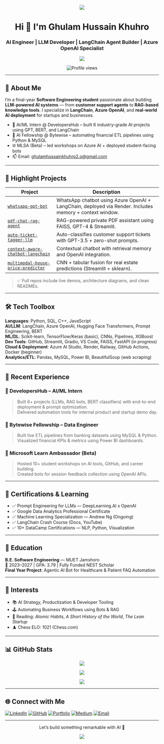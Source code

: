 <!-- 🔥 AI Engineer GitHub Profile README - Fully Revamped -->

<p align="center">
  <img src="https://repository-images.githubusercontent.com/588181932/e36ec678-7984-4cdd-8e4c-a3932772ff8e" />
</p>

<h1 align="center">Hi 👋 I'm Ghulam Hussain Khuhro</h1>
<h3 align="center">AI Engineer | LLM Developer | LangChain Agent Builder | Azure OpenAI Specialist</h3>

<p align="center">
  <img src="https://readme-typing-svg.demolab.com/?font=Fira+Code&size=22&pause=1000&center=true&vCenter=true&width=900&lines=Solving+Real+Problems+with+LLMs;Deploying+AI+Bots+for+Business+Automation;From+Text+to+Transformation+with+LangChain" />
</p>

<p align="center">
  <img src="https://komarev.com/ghpvc/?username=ghulamhussainkhuhro&label=Profile%20Views&color=0e75b6&style=flat-square" alt="Profile views"/>
</p>

---

## 🧠 About Me

I’m a final-year **Software Engineering student** passionate about building **LLM-powered AI systems** — from **customer support agents** to **RAG-based knowledge tools**. I specialize in **LangChain**, **Azure OpenAI**, and **real-world AI deployment** for startups and businesses.

- 💼 AI/ML Intern @ DevelopersHub – built 6 industry-grade AI projects using GPT, BERT, and LangChain  
- 🧪 AI Fellowship @ Bytewise – automating financial ETL pipelines using Python & MySQL  
- 🌐 MLSA (Beta) – led workshops on Azure AI + deployed student-facing bots  
- 📫 Email: ghulamhussainkhuhro2.o@gmail.com

---

## 🚀 Highlight Projects

| Project | Description |
|--------|-------------|
| [`whatsapp-gpt-bot`](https://github.com/ghulamhussainkhuhro/whatsapp-gpt-bot) | WhatsApp chatbot using Azure OpenAI + LangChain, deployed via Render. Includes memory + context window. |
| [`pdf-chat-rag-agent`](https://github.com/ghulamhussainkhuhro/pdf-chat-rag-agent) | RAG-powered private PDF assistant using FAISS, GPT-4 & Streamlit. |
| [`auto-ticket-tagger-llm`](https://github.com/ghulamhussainkhuhro/auto-ticket-tagger-llm) | Auto-classifies customer support tickets with GPT-3.5 + zero-shot prompts. |
| [`context-aware-chatbot-langchain`](https://github.com/ghulamhussainkhuhro/context-aware-chatbot-langchain) | Contextual chatbot with retrieval memory and OpenAI integration. |
| [`multimodal-house-price-predictor`](https://github.com/ghulamhussainkhuhro/multimodal-house-price-predictor) | CNN + tabular fusion for real estate predictions (Streamlit + sklearn). |

> ✅ Full repos include live demos, architecture diagrams, and clean READMEs.

---

## 🛠️ Tech Toolbox

**Languages**: Python, SQL, C++, JavaScript  
**AI/LLM**: LangChain, Azure OpenAI, Hugging Face Transformers, Prompt Engineering, BERT  
**ML/DL**: Scikit-learn, TensorFlow/Keras (basic), CNNs, Pipelines, XGBoost  
**Dev Tools**: GitHub, Streamlit, Gradio, VS Code, FAISS, FastAPI (in progress)  
**Cloud & Deployment**: Azure AI Studio, Render, Railway, GitHub Actions, Docker (beginner)  
**Analytics/ETL**: Pandas, MySQL, Power BI, BeautifulSoup (web scraping)

---

## 🏢 Recent Experience

### 🔹 DevelopersHub – AI/ML Intern  
> Built 6+ projects (LLMs, RAG bots, BERT classifiers) with end-to-end deployment & prompt optimization.  
> Delivered automation tools for internal product and startup demo day.

### 🔹 Bytewise Fellowship – Data Engineer  
> Built live ETL pipelines from banking datasets using MySQL & Python.  
> Visualized financial KPIs & metrics using Power BI dashboards.

### 🔹 Microsoft Learn Ambassador (Beta)  
> Hosted 10+ student workshops on AI tools, GitHub, and career building.  
> Created bots for session feedback collection using OpenAI APIs.

---

## 📜 Certifications & Learning

- ✅ Prompt Engineering for LLMs — DeepLearning.AI x OpenAI  
- ✅ Google Data Analytics Professional Certificate  
- ✅ Machine Learning Specialization — Andrew Ng (Ongoing)  
- ✅ LangChain Crash Course (Docs, YouTube)  
- ✅ 10+ DataCamp Certifications — NLP, Python, Visualization

---

## 💼 Education

**B.E. Software Engineering** — MUET Jamshoro  
📍 2023–2027 | GPA: 3.79 | Fully Funded NEST Scholar  
**Final Year Project**: Agentic AI Bot for Healthcare & Patient FAQ Automation

---

## 🧩 Interests

- 📚 AI Strategy, Productization & Developer Tooling  
- 🕹️ Automating Business Workflows using Bots & RAG  
- 🧠 Reading: *Atomic Habits*, *A Short History of the World*, *The Lean Startup*  
- ♟️ Chess ELO: 1021 (Chess.com)

---

## 📊 GitHub Stats

<p align="center">
  <img src="https://github-readme-stats.vercel.app/api?username=ghulamhussainkhuhro&show_icons=true&theme=radical&hide_border=true" />
</p>

<p align="center">
  <img src="https://github-readme-stats.vercel.app/api/top-langs/?username=ghulamhussainkhuhro&layout=compact&theme=radical&hide_border=true" />
</p>

<p align="center">
  <img src="https://github-readme-streak-stats.herokuapp.com/?user=ghulamhussainkhuhro&theme=radical&hide_border=true" />
</p>

---

## 🌐 Connect with Me

[![LinkedIn](https://img.shields.io/badge/-LinkedIn-0A66C2?style=for-the-badge&logo=linkedin&logoColor=white)](https://linkedin.com/in/ghulamhussainkhuhro)
[![GitHub](https://img.shields.io/badge/-GitHub-181717?style=for-the-badge&logo=github&logoColor=white)](https://github.com/ghulamhussainkhuhro)
[![Portfolio](https://img.shields.io/badge/-Portfolio-FF5722?style=for-the-badge&logo=web&logoColor=white)](https://ghulamhussainkhuhro.github.io/)
[![Medium](https://img.shields.io/badge/Medium-12100E?style=for-the-badge&logo=medium&logoColor=white)](https://medium.com/@ghulamhussainkhuhro2.o)
[![Email](https://img.shields.io/badge/Email-white?style=for-the-badge&logo=gmail)](mailto:ghulamhussainkhuhro2.o@gmail.com)

---

<p align="center">Let’s build something remarkable with AI 🤖</p>
<p align="center">
  <img src="https://capsule-render.vercel.app/api?type=waving&height=100&color=gradient&section=footer"/>
</p>
